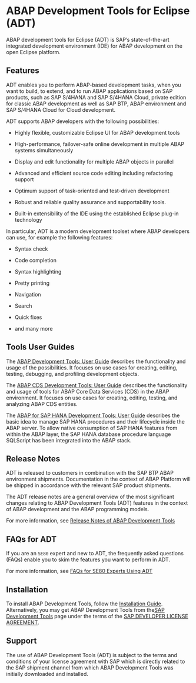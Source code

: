 <!-- loio54dd7126d5b74efeb7a21f6b0bfe5f1a -->

# ABAP Development Tools for Eclipse \(ADT\)

ABAP development tools for Eclipse \(ADT\) is SAP’s state-of-the-art integrated development environment \(IDE\) for ABAP development on the open Eclipse platform.



## Features

ADT enables you to perform ABAP-based development tasks, when you want to build, to extend, and to run ABAP applications based on SAP products, such as SAP S/4HANA and SAP S/4HANA Cloud, private edition for classic ABAP development as well as SAP BTP, ABAP environment and SAP S/4HANA Cloud for Cloud development.

ADT supports ABAP developers with the following possibilities:

-   Highly flexible, customizable Eclipse UI for ABAP development tools

-   High-performance, failover-safe online development in multiple ABAP systems simultaneously

-   Display and edit functionality for multiple ABAP objects in parallel

-   Advanced and efficient source code editing including refactoring support

-   Optimum support of task-oriented and test-driven development

-   Robust and reliable quality assurance and supportability tools.

-   Built-in extensibility of the IDE using the established Eclipse plug-in technology


In particular, ADT is a modern development toolset where ABAP developers can use, for example the following features:

-   Syntax check

-   Code completion

-   Syntax highlighting

-   Pretty printing

-   Navigation

-   Search

-   Quick fixes

-   and many more




<a name="loio54dd7126d5b74efeb7a21f6b0bfe5f1a__section_k2h_hhy_gxb"/>

## Tools User Guides

The [ABAP Development Tools: User Guide](https://help.sap.com/docs/btp/sap-abap-development-user-guide/about-abap-development-user-guide?version=Cloud) describes the functionality and usage of the possibilities. It focuses on use cases for creating, editing, testing, debugging, and profiling development objects.

The [ABAP CDS Development Tools: User Guide](https://help.sap.com/docs/btp/sap-abap-cds-development-user-guide/about-abap-cds-development-user-guide?version=Cloud) describes the functionality and usage of tools for ABAP Core Data Services \(CDS\) in the ABAP environment. It focuses on use cases for creating, editing, testing, and analyzing ABAP CDS entities.

The [ABAP for SAP HANA Development Tools: User Guide](https://help.sap.com/docs/btp/sap-abap-for-sap-hana-development-user-guide/about-abap-for-sap-hana-development-user-guide?version=Cloud) describes the basic idea to manage SAP HANA procedures and their lifecycle inside the ABAP server. To allow native consumption of SAP HANA features from within the ABAP layer, the SAP HANA database procedure language SQLScript has been integrated into the ABAP stack.



<a name="loio54dd7126d5b74efeb7a21f6b0bfe5f1a__section_u2q_wh3_hxb"/>

## Release Notes

ADT is released to customers in combination with the SAP BTP ABAP environment shipments. Documentation in the context of ABAP Platform will be shipped in accordance with the relevant SAP product shipments.

The ADT release notes are a general overview of the most significant changes relating to ABAP Development Tools \(ADT\) features in the context of ABAP development and the ABAP programming models.

For more information, see [Release Notes of ABAP Development Tools](https://help.sap.com/docs/btp/sap-abap-development-tools-release-notes/release-notes-of-abap-development-tools?version=Cloud)



<a name="loio54dd7126d5b74efeb7a21f6b0bfe5f1a__section_kc5_5rh_3xb"/>

## FAQs for ADT

If you are an `SE80` expert and new to ADT, the frequently asked questions \(FAQs\) enable you to skim the features you want to perform in ADT.

For more information, see [FAQs for SE80 Experts Using ADT](https://help.sap.com/docs/ABAP_PLATFORM_NEW/c238d694b825421f940829321ffa326a/bd5c5b75eeab4b7892eff1e1abce7485.html)



## Installation

To install ABAP Development Tools, follow the [Installation Guide](https://help.sap.com/doc/2e9cf4a457d84c7a81f33d8c3fdd9694/LATEST/en-US/inst_guide_abap_development_tools.pdf). Alternatively, you may get ABAP Development Tools from the[SAP Development Tools](https://tools.hana.ondemand.com/#abap) page under the terms of the [SAP DEVELOPER LICENSE AGREEMENT](https://tools.hana.ondemand.com/developer-license-3_1.txt).



## Support

The use of ABAP Development Tools \(ADT\) is subject to the terms and conditions of your license agreement with SAP which is directly related to the SAP shipment channel from which ABAP Development Tools was initially downloaded and installed.

